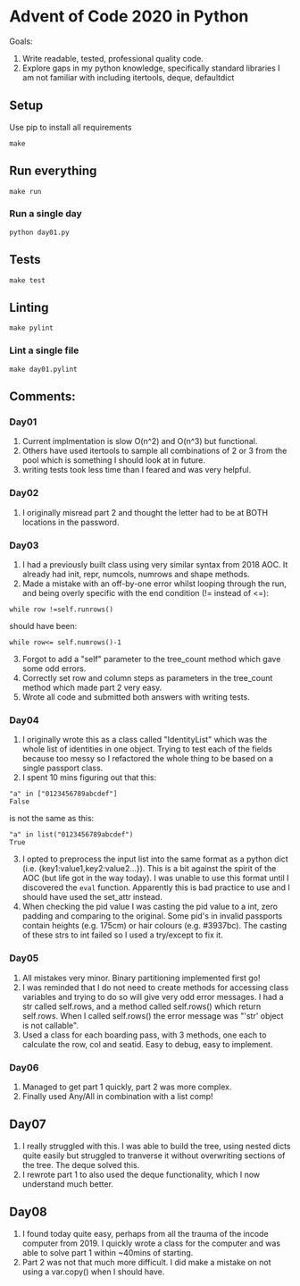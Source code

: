 # Advent of Code 2020 in Python

Goals:
1. Write readable, tested, professional quality code.
2. Explore gaps in my python knowledge, specifically standard libraries I am not familiar with including itertools, deque, defaultdict

## Setup

Use pip to install all requirements

```
make
```

## Run everything

```
make run
```

### Run a single day

```
python day01.py
```

## Tests

```
make test
```

## Linting

```
make pylint
```

### Lint a single file

```
make day01.pylint
```

## Comments:
### Day01

1. Current implmentation is slow O(n^2) and O(n^3) but functional. 
2. Others have used itertools to sample all combinations of 2 or 3 from the pool which is something I should look at in future.
3. writing tests took less time than I feared and was very helpful.

### Day02

1. I originally misread part 2 and thought the letter had to be at BOTH locations in the password.

### Day03
1. I had a previously built class using very similar syntax from 2018 AOC. It already had init, repr, numcols, numrows and shape methods.
2. Made a mistake with an off-by-one error whilst looping through the run, and being overly specific with the end condition (!= instead of <=):
```
while row !=self.runrows()
```
should have been:
```
while row<= self.numrows()-1
```
3. Forgot to add a "self" parameter to the tree_count method which gave some odd errors.
4. Correctly set row and column steps as parameters in the tree_count method which made part 2 very easy.
5. Wrote all code and submitted both answers with writing tests.


### Day04
1. I originally wrote this as a class called "IdentityList" which was the whole list of identities in one object. Trying to test each of the fields because too messy so I refactored the whole thing to be based on a single passport class.
2. I spent 10 mins figuring out that this:
```
"a" in ["0123456789abcdef"]
False
```
is not the same as this:
```
"a" in list("0123456789abcdef")
True
```
3. I opted to preprocess the input list into the same format as a python dict (i.e. {key1:value1,key2:value2...}). This is a bit against the spirit of the AOC (but life got in the way today). I was unable to use this format until I discovered the ```eval``` function. Apparently this is bad practice to use and I should have used the set_attr instead.
4. When checking the pid value I was casting the pid value to a int, zero padding and comparing to the original. Some pid's in invalid passports contain heights (e.g. 175cm) or hair colours (e.g. #3937bc). The casting of these strs to int failed so I used a try/except to fix it.

### Day05
1. All mistakes very minor. Binary partitioning implemented first go!
2. I was reminded that I do not need to create methods for accessing class variables and trying to do so will give very odd error messages. I had a str called self.rows, and a method called self.rows() which return self.rows. When I called self.rows() the error message was "'str' object is not callable".
3. Used a class for each boarding pass, with 3 methods, one each to calculate the row, col and seatid. Easy to debug, easy to implement.

### Day06
1. Managed to get part 1 quickly, part 2 was more complex.
2. Finally used Any/All in combination with a list comp!

## Day07
1. I really struggled with this. I was able to build the tree, using nested dicts quite easily but struggled to tranverse it without overwriting sections of the tree. The deque solved this.
2. I rewrote part 1 to also used the deque functionality, which I now understand much better.

## Day08
1. I found today quite easy, perhaps from all the trauma of the incode computer from 2019. I quickly wrote a class for the computer and was able to solve part 1 within ~40mins of starting.
2. Part 2 was not that much more difficult. I did make a mistake on not using a var.copy() when I should have.

